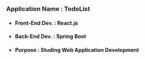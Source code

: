 ### Application Name : TodoList
- #### Front-End Dev. : React.js
- #### Back-End Dev. : Spring Boot
- #### Purpose : Studing Web Application Development

